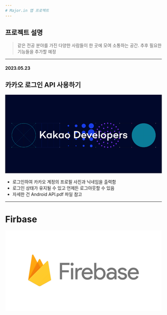 ```yaml
---
# Major.in 앱 프로젝트
---
```

## 프로젝트 설명
> 같은 전공 분야를 가진 다양한 사람들이 한 곳에 모여 소통하는 공간.
> 추후 필요한 기능들을 추가할 예정
---
#### 2023.05.23
## 카카오 로그인 API 사용하기
![](kakaodevelopers.png)
+ 로그인하여 카카오 계정의 프로필 사진과 닉네임을 출력함
+ 로그인 상태가 유지될 수 있고 언제든 로그아웃할 수 있음
+ 자세한 건 Android API.pdf 파일 참고
---
# Firbase
[![Firebase](firebase.png)](https://firebase.google.com/?hl=ko)

